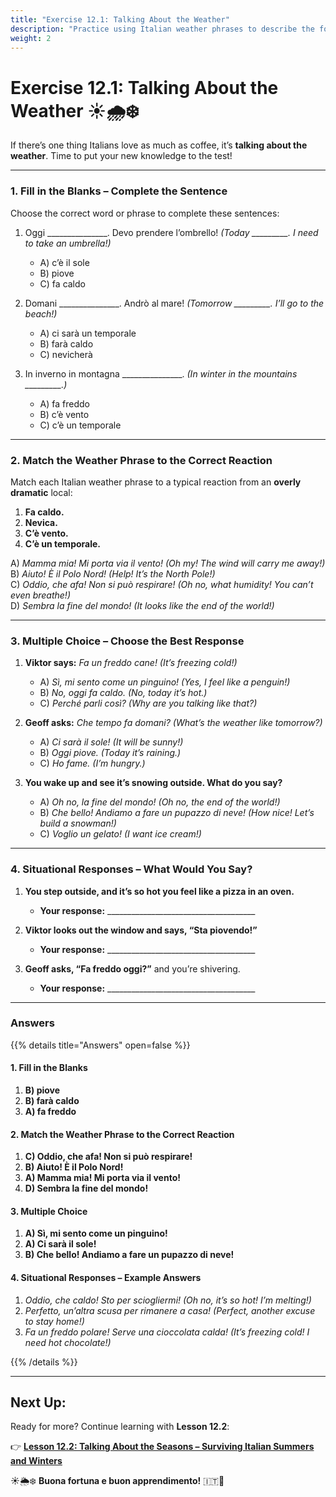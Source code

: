 ```yaml
---
title: "Exercise 12.1: Talking About the Weather"
description: "Practice using Italian weather phrases to describe the forecast like a true local!"
weight: 2
---
```


# **Exercise 12.1: Talking About the Weather ☀️🌧️❄️**  

If there’s one thing Italians love as much as coffee, it’s **talking about the weather**. Time to put your new knowledge to the test!  

---

### **1. Fill in the Blanks – Complete the Sentence**  

Choose the correct word or phrase to complete these sentences:  

1. Oggi _______________. Devo prendere l’ombrello! *(Today _________. I need to take an umbrella!)*  
   - A) c’è il sole  
   - B) piove  
   - C) fa caldo  

2. Domani _______________. Andrò al mare! *(Tomorrow _________. I’ll go to the beach!)*  
   - A) ci sarà un temporale  
   - B) farà caldo  
   - C) nevicherà  

3. In inverno in montagna _______________. *(In winter in the mountains _________.)*  
   - A) fa freddo  
   - B) c’è vento  
   - C) c’è un temporale  

---

### **2. Match the Weather Phrase to the Correct Reaction**  

Match each Italian weather phrase to a typical reaction from an **overly dramatic** local:  

1. **Fa caldo.**  
2. **Nevica.**  
3. **C’è vento.**  
4. **C’è un temporale.**  

A) *Mamma mia! Mi porta via il vento!* *(Oh my! The wind will carry me away!)*  
B) *Aiuto! È il Polo Nord!* *(Help! It’s the North Pole!)*  
C) *Oddio, che afa! Non si può respirare!* *(Oh no, what humidity! You can’t even breathe!)*  
D) *Sembra la fine del mondo!* *(It looks like the end of the world!)*  

---

### **3. Multiple Choice – Choose the Best Response**  

1. **Viktor says:** *Fa un freddo cane!* *(It’s freezing cold!)*  
   - A) *Sì, mi sento come un pinguino!* *(Yes, I feel like a penguin!)*  
   - B) *No, oggi fa caldo.* *(No, today it’s hot.)*  
   - C) *Perché parli così?* *(Why are you talking like that?)*  

2. **Geoff asks:** *Che tempo fa domani?* *(What’s the weather like tomorrow?)*  
   - A) *Ci sarà il sole!* *(It will be sunny!)*  
   - B) *Oggi piove.* *(Today it’s raining.)*  
   - C) *Ho fame.* *(I’m hungry.)*  

3. **You wake up and see it’s snowing outside. What do you say?**  
   - A) *Oh no, la fine del mondo!* *(Oh no, the end of the world!)*  
   - B) *Che bello! Andiamo a fare un pupazzo di neve!* *(How nice! Let’s build a snowman!)*  
   - C) *Voglio un gelato!* *(I want ice cream!)*  

---

### **4. Situational Responses – What Would You Say?**  

1. **You step outside, and it’s so hot you feel like a pizza in an oven.**  
   - **Your response:** _____________________________________  

2. **Viktor looks out the window and says, “Sta piovendo!”**  
   - **Your response:** _____________________________________  

3. **Geoff asks, “Fa freddo oggi?”** and you’re shivering.  
   - **Your response:** _____________________________________  

---

### **Answers**  

{{% details title="Answers" open=false %}}  

#### **1. Fill in the Blanks**  
1. **B) piove**  
2. **B) farà caldo**  
3. **A) fa freddo**  

#### **2. Match the Weather Phrase to the Correct Reaction**  
1. **C) Oddio, che afa! Non si può respirare!**  
2. **B) Aiuto! È il Polo Nord!**  
3. **A) Mamma mia! Mi porta via il vento!**  
4. **D) Sembra la fine del mondo!**  

#### **3. Multiple Choice**  
1. **A) Sì, mi sento come un pinguino!**  
2. **A) Ci sarà il sole!**  
3. **B) Che bello! Andiamo a fare un pupazzo di neve!**  

#### **4. Situational Responses – Example Answers**  
1. *Oddio, che caldo! Sto per sciogliermi!* *(Oh no, it’s so hot! I’m melting!)*  
2. *Perfetto, un’altra scusa per rimanere a casa!* *(Perfect, another excuse to stay home!)*  
3. *Fa un freddo polare! Serve una cioccolata calda!* *(It’s freezing cold! I need hot chocolate!)*  

{{% /details %}}  

---

## **Next Up:**  
Ready for more? Continue learning with **Lesson 12.2**:  

👉 **[Lesson 12.2: Talking About the Seasons – Surviving Italian Summers and Winters](../lesson12.2/)**  

☀️🌦️❄️ **Buona fortuna e buon apprendimento!** 🇮🇹🎉
